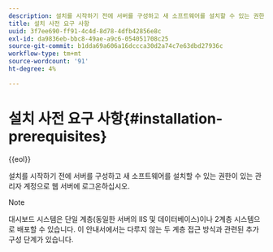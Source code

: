 ```yaml
---
description: 설치를 시작하기 전에 서버를 구성하고 새 소프트웨어를 설치할 수 있는 권한이 있는 관리자 계정으로 웹 서버에 로그온하십시오.
title: 설치 사전 요구 사항
uuid: 3f7ee690-ff91-4c4d-8d78-4dfb42856e8c
exl-id: da9836eb-bbc8-49ae-a9c6-054051708c25
source-git-commit: b1dda69a606a16dccca30d2a74c7e63dbd27936c
workflow-type: tm+mt
source-wordcount: '91'
ht-degree: 4%

---
```


# 설치 사전 요구 사항{#installation-prerequisites}

{{eol}}

설치를 시작하기 전에 서버를 구성하고 새 소프트웨어를 설치할 수 있는 권한이 있는 관리자 계정으로 웹 서버에 로그온하십시오.

>[!NOTE]
>
>대시보드 시스템은 단일 계층(동일한 서버의 IIS 및 데이터베이스)이나 2계층 시스템으로 배포할 수 있습니다. 이 안내서에서는 다루지 않는 두 계층 접근 방식과 관련된 추가 구성 단계가 있습니다.
